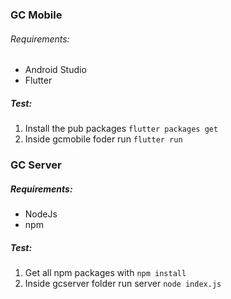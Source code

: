 ### GC Mobile
###### Requirements:
- Android Studio
- Flutter

##### Test:
1. Install the pub packages `flutter packages get`
2. Inside gcmobile foder run `flutter run`



### GC Server
##### Requirements:
- NodeJs
- npm

##### Test:
1. Get all npm packages with `npm install`
2. Inside gcserver folder run server `node index.js`
